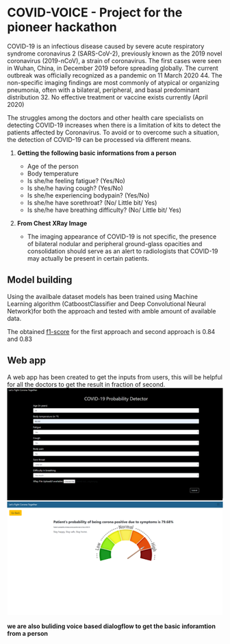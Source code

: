 # COVID-VOICE - Project for the pioneer hackathon

COVID-19 is an infectious disease caused by severe acute respiratory syndrome coronavirus 2 (SARS-CoV-2), previously known as the 2019 novel coronavirus (2019-nCoV), a strain of coronavirus. The first cases were seen in Wuhan, China, in December 2019 before spreading globally. The current outbreak was officially recognized as a pandemic on 11 March 2020 44. The non-specific imaging findings are most commonly of atypical or organizing pneumonia, often with a bilateral, peripheral, and basal predominant distribution 32. No effective treatment or vaccine exists currently (April 2020)  

The struggles among the doctors and other health care specialists on detecting COVID-19 increases when there is a limitation of kits to detect the patients affected by Coronavirus. To avoid or to overcome such a situation, the detection of COVID-19 can be processed via different means.

1. **Getting the following basic informations from a person**
    - Age of the person
    - Body temperature 
    - Is she/he feeling fatigue? (Yes/No)
    - Is she/he having cough? (Yes/No)
    - Is she/he experiencing bodypain? (Yes/No)
    - Is she/he have sorethroat? (No/ Little bit/ Yes)
    - Is she/he have breathing difficulty? (No/ Little bit/ Yes)
  
2. **From Chest XRay Image**
    - The imaging appearance of COVID-19 is not specific, the presence of bilateral nodular and peripheral ground-glass opacities and consolidation should serve as an alert to radiologists that COVID-19 may actually be present in certain patients.
## Model building 
Using the availbale dataset models has been trained using Machine Learning algorithm (CatboostClassifier and Deep Convolutional Neural Network)for both the approach and tested with amble amount of available data.

The obtained [f1-score](https://towardsdatascience.com/accuracy-precision-recall-or-f1-331fb37c5cb9) for the first approach and second approach is 0.84 and 0.83

## Web app

A web app has been created to get the inputs from users, this will be helpful for all the doctors to get the result in fraction of second.
![preview](imgs/img1.png)
![preview2](imgs/img2.png)

**we are also buliding voice based dialogflow to get the basic inforamtion from a person**
